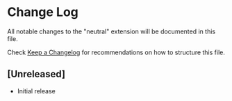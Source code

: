 # Change Log

All notable changes to the "neutral" extension will be documented in this file.

Check [Keep a Changelog](http://keepachangelog.com/) for recommendations on how to structure this file.

## [Unreleased]

- Initial release

